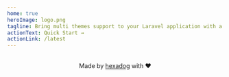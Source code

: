 ```yaml
---
home: true
heroImage: logo.png
tagline: Bring multi themes support to your Laravel application with a full-featured Themes Manager
actionText: Quick Start →
actionLink: /latest
---
```


<div class="theme-default-content custom content__default"></div>

<br />
<center>Made by <a href="https://hexadog.com" target="_blank">hexadog</a> with ❤️</center>